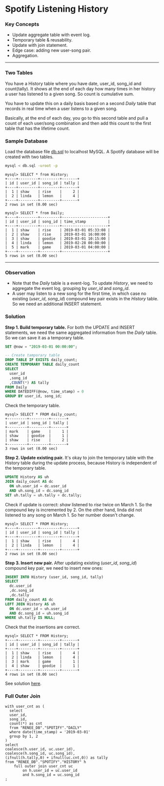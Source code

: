 # Spotify Listening History

### Key Concepts
* Update aggregate table with event log.
* Temporary table & reusability.
* Update with join statement.
* Edge case: adding new user-song pair.
* Aggregation.

---
### Two Tables
You have a History table where you have date, user_id, song_id and count(tally).
It shows at the end of each day how many times in her history a user has listened to a given song.
So count is cumulative sum.

You have to update this on a daily basis based on a second *Daily* table that records 
in real time when a user listens to a given song.

Basically, at the end of each day, you go to this second table and pull a count 
of each user/song combination and then add this count to the first table that 
has the lifetime count.

### Sample Database
Load the database file [db.sql](db.sql) to localhost MySQL. A Spotify database will be created with two tables. 

```bash
mysql < db.sql -uroot -p
```

```
mysql> SELECT * from History;
+----+---------+---------+-------+
| id | user_id | song_id | tally |
+----+---------+---------+-------+
|  1 | shaw    | rise    |     2 |
|  2 | linda   | lemon   |     4 |
+----+---------+---------+-------+
2 rows in set (0.00 sec)

mysql> SELECT * from Daily;
+----+---------+---------+---------------------+
| id | user_id | song_id | time_stamp          |
+----+---------+---------+---------------------+
|  1 | shaw    | rise    | 2019-03-01 05:33:08 |
|  2 | shaw    | rise    | 2019-03-01 16:00:00 |
|  3 | shaw    | goodie  | 2019-03-01 10:15:00 |
|  4 | linda   | lemon   | 2019-02-28 00:00:00 |
|  5 | mark    | game    | 2019-03-01 04:00:00 |
+----+---------+---------+---------------------+
5 rows in set (0.00 sec)
```

---
### Observation 
* Note that the *Daily* table is a event-log. To update *History*, we need to aggregate the event log, grouping by *user_id* and *song_id*.
* A user may listen to a new song for the first time, in which case no existing (*user_id*, *song_id*) compound key pair exists in the *History* table. So we need an additional INSERT statement.

### Solution
__Step 1. Build temporary table.__ 
For both the UPDATE and INSERT statements, we need the same aggregated information from the *Daily* table. So we can save it as a temporary table.
```sql
SET @now = "2019-03-01 00:00:00";

-- Create tamporary table
DROP TABLE IF EXISTS daily_count;
CREATE TEMPORARY TABLE daily_count
SELECT 
  user_id
  ,song_id
  ,COUNT(*) AS tally
FROM Daily
WHERE DATEDIFF(@now, time_stamp) = 0
GROUP BY user_id, song_id;
```

Check the temporary table.
```
mysql> SELECT * FROM daily_count;       
+---------+---------+-------+
| user_id | song_id | tally |
+---------+---------+-------+
| mark    | game    |     1 |
| shaw    | goodie  |     1 |
| shaw    | rise    |     2 |
+---------+---------+-------+
3 rows in set (0.00 sec)
```

__Step 2. Update existing pair.__ It's okay to join the temporary table with the History table during the update process, because History is independent of the temporary table. 
```sql
UPDATE History AS uh
JOIN daily_count AS dc
  ON uh.user_id = dc.user_id
  AND uh.song_id = dc.song_id
SET uh.tally = uh.tally + dc.tally;
```

Check if update is correct: *shaw* listened to *rise* twice on March 1. So the compound key is incremented by 2. On the other hand, linda did not listened to any song on March 1. So her number doesn't change.
```
mysql> SELECT * FROM History;
+----+---------+---------+-------+
| id | user_id | song_id | tally |
+----+---------+---------+-------+
|  1 | shaw    | rise    |     4 |
|  2 | linda   | lemon   |     4 |
+----+---------+---------+-------+
2 rows in set (0.00 sec)
```

__Step 3. Insert new pair.__ After updating existing (*user_id*, *song_id*) compound key pair, we need to insert new ones:

```sql
INSERT INTO History (user_id, song_id, tally)
SELECT
  dc.user_id
  ,dc.song_id
  ,dc.tally
FROM daily_count AS dc
LEFT JOIN History AS uh
  ON dc.user_id = uh.user_id
  AND dc.song_id = uh.song_id
WHERE uh.tally IS NULL;
```

Check that the insertions are correct.
```
mysql> SELECT * FROM History;
+----+---------+---------+-------+
| id | user_id | song_id | tally |
+----+---------+---------+-------+
|  1 | shaw    | rise    |     4 |
|  2 | linda   | lemon   |     4 |
|  3 | mark    | game    |     1 |
|  4 | shaw    | goodie  |     1 |
+----+---------+---------+-------+
4 rows in set (0.00 sec)
```

See solution [here](solution.sql).


### Full Outer Join

```
with user_cnt as (
  select
  user_id,
  song_id,
  count(*) as cnt
  from "RENEE_DB"."SPOTIFY"."DAILY"
  where date(time_stamp) = '2019-03-01'
  group by 1, 2
)
select
coalesce(h.user_id, uc.user_id),
coalesce(h.song_id, uc.song_id),
(ifnull(h.tally,0) + ifnull(uc.cnt,0)) as tally
from "RENEE_DB"."SPOTIFY"."HISTORY" h
    full outer join user_cnt uc
        on h.user_id = uc.user_id 
        and h.song_id = uc.song_id
;
```
